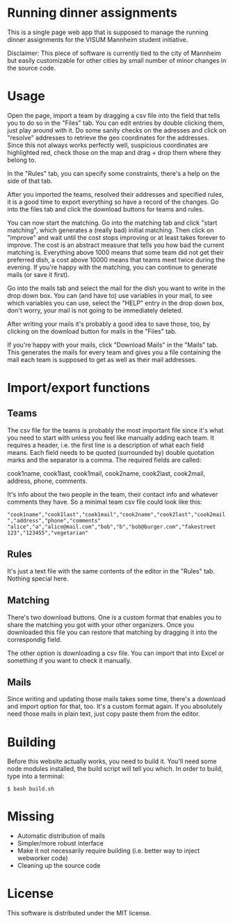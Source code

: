 # Running dinner assignments

This is a single page web app that is supposed to manage
the running dinner assignments for the VISUM Mannheim student initiative.

Disclaimer: This piece of software is currently tied to the city of Mannheim
but easily customizable for other cities by small number of minor changes in
the source code.

# Usage

Open the page, import a team by dragging a csv file into the field
that tells you to do so in the "Files" tab.
You can edit entries by double clicking them, just play around with
it.
Do some sanity checks on the adresses and click on "resolve"
addresses to retrieve the geo coordinates for the addresses.
Since this not always works perfectly well, suspicious coordinates
are highlighted red, check those on the map and drag + drop them
where they belong to.

In the "Rules" tab, you can specify some constraints, there's a
help on the side of that tab.

After you imported the teams, resolved their addresses and specified
rules, it is a good time to export everything so have a record of the
changes.
Go into the files tab and click the download buttons for teams and rules.

You can now start the matching. Go into the matching tab and click
"start matching", which generates a (really bad) initial matching.
Then click on "improve" and wait until the cost stops improving or
at least takes forever to improve.
The cost is an abstract measure that tells you how bad the current
matching is.
Everything above 1000 means that some team did not get their preferred
dish, a cost above 10000 means that teams meet twice during the
evening.
If you're happy with the matching, you can continue to generate mails
(or save it first).

Go into the mails tab and select the mail for the dish you want to
write in the drop down box.
You can (and have to) use variables in your mail, to see which variables
you can use, select the "HELP" entry in the drop down box, don't worry,
your mail is not going to be immediately deleted.

After writing your mails it's probably a good idea to save those, too,
by clicking on the download button for mails in the "Files" tab.

If you're happy with your mails, click "Download Mails" in the "Mails"
tab. This generates the mails for every team and gives you a file
containing the mail each team is supposed to get as well as their mail
addresses.

# Import/export functions

## Teams

The csv file for the teams is probably the most important file since it's
what you need to start with unless you feel like manually adding each
team.
It requires a header, i.e. the first line is a description of what each
field means.
Each field needs to be quoted (surrounded by) double quotation marks and
the separator is a comma.
The required fields are called:

cook1name, cook1last, cook1mail,
cook2name, cook2last, cook2mail, address, phone, comments.

It's info about the two people in the team, their contact info and whatever
comments they have.
So a minimal team csv file could look like this:

`"cook1name","cook1last","cook1mail","cook2name","cook2last","cook2mail","address","phone","comments"
"alice","a","alice@mail.com","bob","b","bob@burger.com","fakestreet 123","123455","vegetarian"`

## Rules

It's just a text file with the same contents of the editor in the "Rules" tab.
Nothing special here.

## Matching

There's two download buttons. One is a custom format that enables you to
share the matching you got with your other organizers. Once you downloaded
this file you can restore that matching by dragging it into the correspondig
field.

The other option is downloading a csv file. You can import that into Excel
or something if you want to check it manually.

## Mails

Since writing and updating those mails takes some time, there's a download
and import option for that, too.
It's a custom format again.
If you absolutely need those mails in plain text, just copy paste them from
the editor.

# Building

Before this website actually works, you need to build it.
You'll need some node modules installed, the build script will tell you which.
In order to build, type into a terminal:

`$ bash build.sh`

# Missing

- Automatic distribution of mails
- Simpler/more robust interface
- Make it not necessarily require building (i.e. better way to inject webworker code)
- Cleaning up the source code

# License

This software is distributed under the MIT license.

